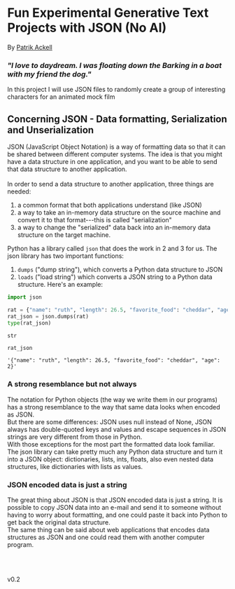 
# Fun Experimental Generative Text Projects with JSON (No AI)
By [Patrik Ackell](https://iot-dude.github.io/)

### <i>"I love to daydream. I was floating down the Barking in a boat with my friend the dog."</i>

In this project I will use JSON files to randomly create a group of interesting characters for an animated mock film


## Concerning JSON - Data formatting, Serialization and Unserialization
JSON (JavaScript Object Notation) is a way of formatting data so that it can be shared between different computer systems. 
The idea is that you might have a data structure in one application, and you want to be able to send that data structure to another application. 
<br>
<br>
In order to send a data structure to another application, three things are needed: 
1. a common format that both applications understand (like JSON)
2. a way to take an in-memory data structure on the source machine and convert it to that format---this is called "serialization"
3. a way to change the "serialized" data back into an in-memory data structure on the target machine.

Python has a library called `json` that does the work in 2 and 3 for us. The json library has two important functions: 
1. `dumps` ("dump string"), which converts a Python data structure to JSON
2. `loads` ("load string") which converts a JSON string to a Python data structure. Here's an example:


```python
import json
```


```python
rat = {"name": "ruth", "length": 26.5, "favorite_food": "cheddar", "age": 2}
rat_json = json.dumps(rat)
type(rat_json)
```




    str




```python
rat_json
```




    '{"name": "ruth", "length": 26.5, "favorite_food": "cheddar", "age": 2}'



### A strong resemblance but not always
The notation for Python objects (the way we write them in our programs) has a strong resemblance to the way that same data looks when encoded as JSON. 
<br>But there are some differences: JSON uses null instead of None, JSON always has double-quoted keys and values and escape sequences in JSON strings are very different from those in Python. 
<br>
With those exceptions for the most part the formatted data look familiar. 
<br>
The json library can take pretty much any Python data structure and turn it into a JSON object: dictionaries, lists, ints, floats, also even nested data structures, like dictionaries with lists as values.

### JSON encoded data is just a string
The great thing about JSON is that JSON encoded data is just a string. It is possible to copy JSON data into an e-mail and send it to someone without having to worry about formatting, and one could paste it back into Python to get back the original data structure. 
<br>
The same thing can be said about web applications that encodes data structures as JSON and one could read them with another computer program.

<br>
<br>

v0.2
